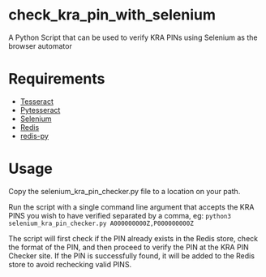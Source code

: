 # check_kra_pin_with_selenium
A Python Script that can be used to verify KRA PINs using Selenium as the browser automator

# Requirements
* [Tesseract](https://github.com/tesseract-ocr/tesseract)
* [Pytesseract](https://pypi.org/project/pytesseract/)
* [Selenium](https://www.selenium.dev/documentation/webdriver/)
* [Redis](https://github.com/redis/redis)
* [redis-py](https://github.com/redis/redis-py)

# Usage
Copy the selenium_kra_pin_checker.py file to a location on your path.

Run the script with a single command line argument that accepts the KRA PINS you wish to have verified separated by a comma, eg:
`python3 selenium_kra_pin_checker.py A000000000Z,P000000000Z`

The script will first check if the PIN already exists in the Redis store, check the format of the PIN, and then proceed to verify the PIN at the KRA PIN Checker site. If the PIN is successfully found, it will be added to the Redis store to avoid rechecking valid PINS.






